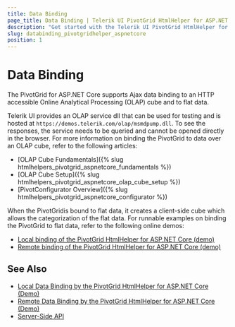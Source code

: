 ```yaml
---
title: Data Binding
page_title: Data Binding | Telerik UI PivotGrid HtmlHelper for ASP.NET Core
description: "Get started with the Telerik UI PivotGrid HtmlHelper for ASP.NET Core and learn about the OLAP cube configuration for performing Ajax data binding with the Telerik UI PivotGrid HtmlHelper for ASP.NET Core (MVC 6 or ASP.NET Core MVC)."
slug: databinding_pivotgridhelper_aspnetcore
position: 1
---
```


# Data Binding

The PivotGrid for ASP.NET Core supports Ajax data binding to an HTTP accessible Online Analytical Processing (OLAP) cube and to flat data.

Telerik UI provides an OLAP service dll that can be used for testing and is hosted at `https://demos.telerik.com/olap/msmdpump.dll`. To see the responses, the service needs to be queried and cannot be opened directly in the browser. For more information on binding the PivotGrid to data over an OLAP cube, refer to the following articles:
* [OLAP Cube Fundamentals]({% slug htmlhelpers_pivotgrid_aspnetcore_fundamentals %})
* [OLAP Cube Setup]({% slug htmlhelpers_pivotgrid_aspnetcore_olap_cube_setup %})
* [PivotConfigurator Overview]({% slug htmlhelpers_pivotgrid_aspnetcore_configurator %})

When the PivotGridis bound to flat data, it creates a client-side cube which allows the categorization of the flat data. For runnable examples on binding the PivotGrid to flat data, refer to the following online demos:
* [Local binding of the PivotGrid HtmlHelper for ASP.NET Core (demo)](https://demos.telerik.com/aspnet-core/pivotgrid/local-flat-data-binding)
* [Remote binding of the PivotGrid HtmlHelper for ASP.NET Core (demo)](https://demos.telerik.com/aspnet-core/pivotgrid/remote-flat-data-binding)

## See Also

* [Local Data Binding by the PivotGrid HtmlHelper for ASP.NET Core (Demo)](https://demos.telerik.com/aspnet-core/pivotgrid/local-flat-data-binding)
* [Remote Data Binding by the PivotGrid HtmlHelper for ASP.NET Core (Demo)](https://demos.telerik.com/aspnet-core/pivotgrid/remote-flat-data-binding)
* [Server-Side API](/api/pivotgrid)
